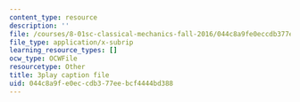 ```yaml
---
content_type: resource
description: ''
file: /courses/8-01sc-classical-mechanics-fall-2016/044c8a9fe0eccdb377eebcf4444bd388_z5JfWSocZUQ.srt
file_type: application/x-subrip
learning_resource_types: []
ocw_type: OCWFile
resourcetype: Other
title: 3play caption file
uid: 044c8a9f-e0ec-cdb3-77ee-bcf4444bd388
---
```


